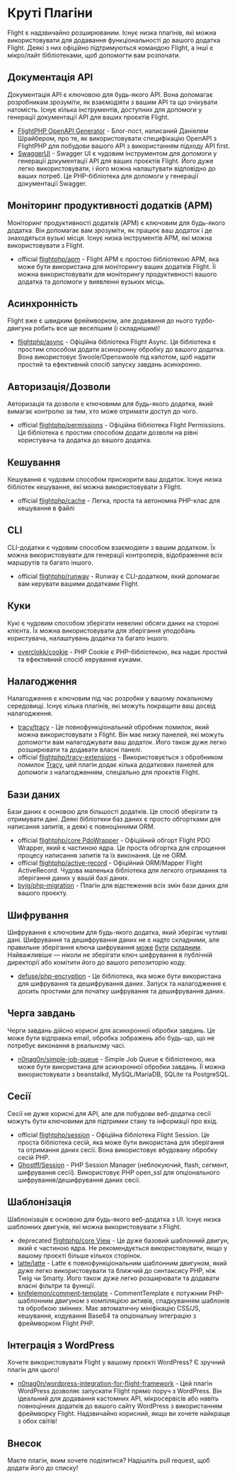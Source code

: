 # Круті Плагіни

Flight є надзвичайно розширюваним. Існує низка плагінів, які можна використовувати для додавання функціональності до вашого додатка Flight. Деякі з них офіційно підтримуються командою Flight, а інші є мікро/лайт бібліотеками, щоб допомогти вам розпочати.

## Документація API

Документація API є ключовою для будь-якого API. Вона допомагає розробникам зрозуміти, як взаємодіяти з вашим API та що очікувати натомість. Існує кілька інструментів, доступних для допомоги у генерації документації API для ваших проєктів Flight.

- [FlightPHP OpenAPI Generator](https://dev.to/danielsc/define-generate-and-implement-an-api-first-approach-with-openapi-generator-and-flightphp-1fb3) - Блог-пост, написаний Даніелем Шрайбером, про те, як використовувати специфікацію OpenAPI з FlightPHP для побудови вашого API з використанням підходу API first.
- [SwaggerUI](https://github.com/zircote/swagger-php) - Swagger UI є чудовим інструментом для допомоги у генерації документації API для ваших проєктів Flight. Його дуже легко використовувати, і його можна налаштувати відповідно до ваших потреб. Це PHP-бібліотека для допомоги у генерації документації Swagger.

## Моніторинг продуктивності додатків (APM)

Моніторинг продуктивності додатків (APM) є ключовим для будь-якого додатка. Він допомагає вам зрозуміти, як працює ваш додаток і де знаходяться вузькі місця. Існує низка інструментів APM, які можна використовувати з Flight.
- <span class="badge bg-primary">official</span> [flightphp/apm](/awesome-plugins/apm) - Flight APM є простою бібліотекою APM, яка може бути використана для моніторингу ваших додатків Flight. Її можна використовувати для моніторингу продуктивності вашого додатка та допомоги у виявленні вузьких місць.

## Асинхронність

Flight вже є швидким фреймворком, але додавання до нього турбо-двигуна робить все ще веселішим (і складнішим)!

- [flightphp/async](/awesome-plugins/async) - Офіційна бібліотека Flight Async. Ця бібліотека є простим способом додати асинхронну обробку до вашого додатка. Вона використовує Swoole/Openswoole під капотом, щоб надати простий та ефективний спосіб запуску завдань асинхронно.

## Авторизація/Дозволи

Авторизація та дозволи є ключовими для будь-якого додатка, який вимагає контролю за тим, хто може отримати доступ до чого.

- <span class="badge bg-primary">official</span> [flightphp/permissions](/awesome-plugins/permissions) - Офіційна бібліотека Flight Permissions. Ця бібліотека є простим способом додати дозволи на рівні користувача та додатка до вашого додатка. 

## Кешування

Кешування є чудовим способом прискорити ваш додаток. Існує низка бібліотек кешування, які можна використовувати з Flight.

- <span class="badge bg-primary">official</span> [flightphp/cache](/awesome-plugins/php-file-cache) - Легка, проста та автономна PHP-клас для кешування в файлі

## CLI

CLI-додатки є чудовим способом взаємодіяти з вашим додатком. Їх можна використовувати для генерації контролерів, відображення всіх маршрутів та багато іншого.

- <span class="badge bg-primary">official</span> [flightphp/runway](/awesome-plugins/runway) - Runway є CLI-додатком, який допомагає вам керувати вашими додатками Flight.

## Куки

Кукі є чудовим способом зберігати невеликі обсяги даних на стороні клієнта. Їх можна використовувати для зберігання уподобань користувача, налаштувань додатка та багато іншого.

- [overclokk/cookie](/awesome-plugins/php-cookie) - PHP Cookie є PHP-бібліотекою, яка надає простий та ефективний спосіб керування куками.

## Налагодження

Налагодження є ключовим під час розробки у вашому локальному середовищі. Існує кілька плагінів, які можуть покращити ваш досвід налагодження.

- [tracy/tracy](/awesome-plugins/tracy) - Це повнофункціональний обробник помилок, який можна використовувати з Flight. Він має низку панелей, які можуть допомогти вам налагоджувати ваш додаток. Його також дуже легко розширювати та додавати власні панелі.
- <span class="badge bg-primary">official</span> [flightphp/tracy-extensions](/awesome-plugins/tracy-extensions) - Використовується з обробником помилок [Tracy](/awesome-plugins/tracy), цей плагін додає кілька додаткових панелей для допомоги з налагодженням, спеціально для проєктів Flight.

## Бази даних

Бази даних є основою для більшості додатків. Це спосіб зберігати та отримувати дані. Деякі бібліотеки баз даних є просто обгортками для написання запитів, а деякі є повноцінними ORM.

- <span class="badge bg-primary">official</span> [flightphp/core PdoWrapper](/learn/pdo-wrapper) - Офіційний обгорт Flight PDO Wrapper, який є частиною ядра. Це проста обгортка для спрощення процесу написання запитів та їх виконання. Це не ORM.
- <span class="badge bg-primary">official</span> [flightphp/active-record](/awesome-plugins/active-record) - Офіційний ORM/Mapper Flight ActiveRecord. Чудова маленька бібліотека для легкого отримання та зберігання даних у вашій базі даних.
- [byjg/php-migration](/awesome-plugins/migrations) - Плагін для відстеження всіх змін бази даних для вашого проєкту.

## Шифрування

Шифрування є ключовим для будь-якого додатка, який зберігає чутливі дані. Шифрування та дешифрування даних не є надто складними, але правильне зберігання ключа шифрування [може](https://stackoverflow.com/questions/6767839/where-should-i-store-an-encryption-key-for-php#:~:text=Write%20a%20php%20config%20file%20and%20store%20it,folder%20is%20not%20accessible%20to%20the%20end%20user.) [бути](https://www.reddit.com/r/PHP/comments/luqsn/the_encryption_key_where_do_you_store_it/) [складним](https://security.stackexchange.com/questions/48047/location-to-store-an-encryption-key). Найважливіше — ніколи не зберігати ключ шифрування в публічній директорії або комітити його до вашого репозиторію коду.

- [defuse/php-encryption](/awesome-plugins/php-encryption) - Це бібліотека, яка може бути використана для шифрування та дешифрування даних. Запуск та налагодження є досить простими для початку шифрування та дешифрування даних.

## Черга завдань

Черги завдань дійсно корисні для асинхронної обробки завдань. Це може бути відправка email, обробка зображень або будь-що, що не потребує виконання в реальному часі.

- [n0nag0n/simple-job-queue](/awesome-plugins/simple-job-queue) - Simple Job Queue є бібліотекою, яка може бути використана для асинхронної обробки завдань. Її можна використовувати з beanstalkd, MySQL/MariaDB, SQLite та PostgreSQL.

## Сесії

Сесії не дуже корисні для API, але для побудови веб-додатка сесії можуть бути ключовими для підтримки стану та інформації про вхід.

- <span class="badge bg-primary">official</span> [flightphp/session](/awesome-plugins/session) - Офіційна бібліотека Flight Session. Це проста бібліотека сесій, яка може бути використана для зберігання та отримання даних сесії. Вона використовує вбудовану обробку сесій PHP.
- [Ghostff/Session](/awesome-plugins/ghost-session) - PHP Session Manager (неблокуючий, flash, сегмент, шифрування сесії). Використовує PHP open_ssl для опціонального шифрування/дешифрування даних сесії.

## Шаблонізація

Шаблонізація є основою для будь-якого веб-додатка з UI. Існує низка шаблонних двигунів, які можна використовувати з Flight.

- <span class="badge bg-warning">deprecated</span> [flightphp/core View](/learn#views) - Це дуже базовий шаблонний двигун, який є частиною ядра. Не рекомендується використовувати, якщо у вашому проєкті більше кількох сторінок.
- [latte/latte](/awesome-plugins/latte) - Latte є повнофункціональним шаблонним двигуном, який дуже легко використовувати та ближчий до синтаксису PHP, ніж Twig чи Smarty. Його також дуже легко розширювати та додавати власні фільтри та функції.
- [knifelemon/comment-template](/awesome-plugins/comment-template) - CommentTemplate є потужним PHP-шаблонним двигуном з компіляцією активів, спадкуванням шаблонів та обробкою змінних. Має автоматичну мініфікацію CSS/JS, кешування, кодування Base64 та опціональну інтеграцію з фреймворком Flight PHP.

## Інтеграція з WordPress

Хочете використовувати Flight у вашому проєкті WordPress? Є зручний плагін для цього!

- [n0nag0n/wordpress-integration-for-flight-framework](/awesome-plugins/n0nag0n_wordpress) - Цей плагін WordPress дозволяє запускати Flight прямо поруч з WordPress. Він ідеальний для додавання кастомних API, мікросервісів або навіть повноцінних додатків до вашого сайту WordPress з використанням фреймворку Flight. Надзвичайно корисний, якщо ви хочете найкраще з обох світів!

## Внесок

Маєте плагін, яким хочете поділитися? Надішліть pull request, щоб додати його до списку!